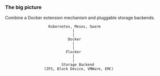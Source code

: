 ### The big picture

Combine a Docker extension mechanism and pluggable storage backends.

```
                    Kubernetes, Mesos, Swarm
                               |
                               |
                             Docker
                               |
                               |
                            Flocker
                               |
                               |
                          Storage Backend
                  (ZFS, Block Device, VMWare, EMC)

```
